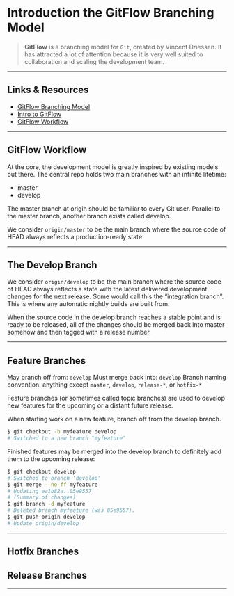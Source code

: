 # Introduction the GitFlow Branching Model

> **GitFlow** is a branching model for `Git`, created by Vincent Driessen. It has attracted a lot of attention because it is very well suited to collaboration and scaling the development team.

---

## Links & Resources

- [GitFlow Branching Model](https://nvie.com/posts/a-successful-git-branching-model/)
- [Intro to GitFlow](https://datasift.github.io/gitflow/IntroducingGitFlow.html)
- [GitFlow Workflow](https://www.atlassian.com/git/tutorials/comparing-workflows/gitflow-workflow)

---

## GitFlow Workflow

At the core, the development model is greatly inspired by existing models out there. The central repo holds two main branches with an infinite lifetime:

- master
- develop

The master branch at origin should be familiar to every Git user. Parallel to the master branch, another branch exists called develop.

We consider `origin/master` to be the main branch where the source code of HEAD always reflects a production-ready state.

---

## The Develop Branch

We consider `origin/develop` to be the main branch where the source code of HEAD always reflects a state with the latest delivered development changes for the next release. Some would call this the “integration branch”. This is where any automatic nightly builds are built from.

When the source code in the develop branch reaches a stable point and is ready to be released, all of the changes should be merged back into master somehow and then tagged with a release number.

---

## Feature Branches

May branch off from:
    `develop`
Must merge back into:
    `develop` 
Branch naming convention:
    anything except `master`, `develop`, `release-*`, or `hotfix-*`

Feature branches (or sometimes called topic branches) are used to develop new features for the upcoming or a distant future release.

When starting work on a new feature, branch off from the develop branch.

```bash
$ git checkout -b myfeature develop
# Switched to a new branch "myfeature"
```

Finished features may be merged into the develop branch to definitely add them to the upcoming release:

```bash
$ git checkout develop
# Switched to branch 'develop'
$ git merge --no-ff myfeature
# Updating ea1b82a..05e9557
# (Summary of changes)
$ git branch -d myfeature
# Deleted branch myfeature (was 05e9557).
$ git push origin develop
# Update origin/develop
```

---

## Hotfix Branches

## Release Branches

---
